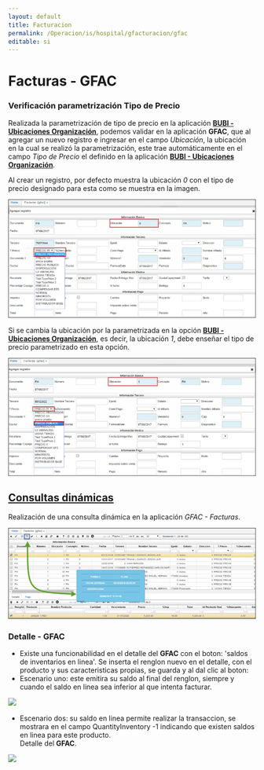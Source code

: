 ```yaml
---
layout: default
title: Facturacion
permalink: /Operacion/is/hospital/gfacturacion/gfac
editable: si
---
```


# Facturas - GFAC

### Verificación parametrización Tipo de Precio

Realizada la parametrización de tipo de precio en la aplicación [**BUBI - Ubicaciones Organización**](http://docs.oasiscom.com/Operacion/common/borgan/bubi), podemos validar en la aplicación **GFAC**, que al agregar un nuevo registro e ingresar en el campo _Ubicación_, la ubicación  en la cual se realizó la parametrización, este trae automáticamente en el campo _Tipo de Precio_ el definido en la aplicación [**BUBI - Ubicaciones Organización**](http://docs.oasiscom.com/Operacion/common/borgan/bubi).  


Al crear un registro, por defecto muestra la ubicación _0_ con el tipo de precio designado para esta como se muestra en la imagen.  

![](gfac.png)

Si se cambia la ubicación por la parametrizada en la opción [**BUBI - Ubicaciones Organización**](http://docs.oasiscom.com/Operacion/common/borgan/bubi), es decir, la ubicación _1_, debe enseñar el tipo de precio parametrizado en esta opción.  

![](gfac1.png)

## [Consultas dinámicas](http://docs.oasiscom.com/Operacion/is/hospital/gfacturacion/gfac#consultas-dinámicas)

Realización de una consulta dinámica en la aplicación _GFAC - Facturas_.  

![](gfac2.png)

### Detalle - GFAC

* Existe una funcionabilidad en el detalle del **GFAC** con el boton: 'saldos de inventarios en linea'. 
Se inserta el renglon nuevo en el detalle, con el producto y sus caracteristicas propias, se guarda y al dal clic al boton:  
* Escenario uno: este emitira su saldo al final del renglon, siempre y cuando el saldo en linea sea inferior al que intenta facturar.  


![](jfac81.png)

* Escenario dos: su saldo en linea permite realizar la transaccion, se mostrara en el campo QuantityInventory -1  indicando que existen saldos en linea para este producto.  
Detalle del **GFAC**.  

![](jfac82.png)

